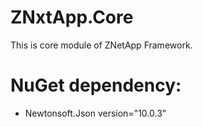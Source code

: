# ZNxtApp.Core

This is core module of ZNetApp Framework.

# NuGet dependency:
  - Newtonsoft.Json version="10.0.3"



